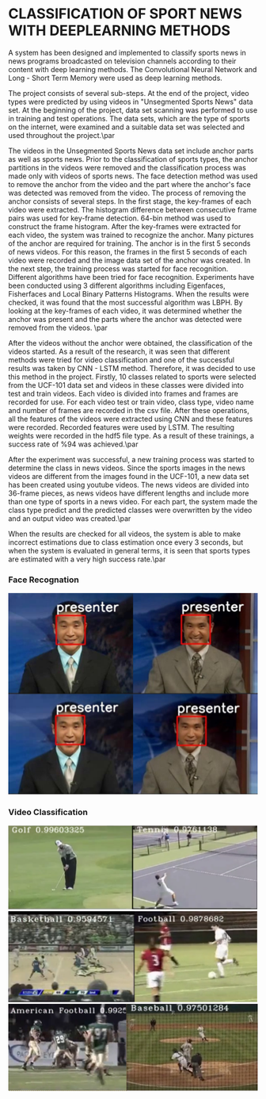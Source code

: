 # CLASSIFICATION OF SPORT NEWS WITH DEEPLEARNING METHODS

A system has been designed and implemented to classify sports news in news programs broadcasted on television channels according to their content with deep learning methods. The Convolutional Neural Network and Long - Short Term Memory were used as deep learning methods.
    
The project consists of several sub-steps. At the end of the project, video types were predicted by using videos in "Unsegmented Sports News" data set. At the beginning of the project, data set scanning was performed to use in training and test operations. The data sets, which are the type of sports on the internet, were examined and a suitable data set was selected and used throughout the project.\par

The videos in the Unsegmented Sports News data set include anchor parts as well as sports news. 
Prior to the classification of sports types, the anchor partitions in the videos were removed and the classification process was made only with videos of sports news. The face detection method was used to remove the anchor from the video and the part where the anchor's face was detected was removed from the video. The process of removing the anchor consists of several steps. In the first stage, the key-frames of each video were extracted. The histogram difference between consecutive frame pairs was used for key-frame detection. 64-bin method was used to construct the frame histogram. After the key-frames were extracted for each video, the system was trained to recognize the anchor. Many pictures of the anchor are required for training. The anchor is in the first 5 seconds of news videos. For this reason, the frames in the first 5 seconds of each video were recorded and the image data set of the anchor was created. In the next step, the training process was started for face recognition. Different algorithms have been tried for face recognition. Experiments have been conducted using 3 different algorithms including Eigenfaces, Fisherfaces and Local Binary Patterns Histograms. When the results were checked, it was found that the most successful algorithm was LBPH. By looking at the key-frames of each video, it was determined whether the anchor was present and the parts where the anchor was detected were removed from the videos. \par

After the videos without the anchor were obtained, the classification of the videos started. As a result of the research, it was seen that different methods were tried for video classification and one of the successful results was taken by CNN - LSTM method. Therefore, it was decided to use this method in the project. Firstly, 10 classes related to sports were selected from the UCF-101 data set and videos in these classes were divided into test and train videos. Each video is divided into frames and frames are recorded for use. For each video test or train video, class type, video name and number of frames are recorded in the csv file. After these operations, all the features of the videos were extracted using CNN and these features were recorded. Recorded features were used by LSTM. The resulting weights were recorded in the hdf5 file type. As a result of these trainings, a success rate of \%94 was achieved.\par

After the experiment was successful, a new training process was started to determine the class in news videos. Since the sports images in the news videos are different from the images found in the UCF-101, a new data set has been created using youtube videos. The news videos are divided into 36-frame pieces, as news videos have different lengths and include more than one type of sports in a news video. For each part, the system made the class type predict and the predicted classes were overwritten by the video and an output video was created.\par

When the results are checked for all videos, the system is able to make incorrect estimations due to class estimation once every 3 seconds, but when the system is evaluated in general terms, it is seen that sports types are estimated with a very high success rate.\par

### Face Recognation

<img src="https://github.com/seymenmurat16/VideoClassification/blob/master/0.PNG"/>

### Video Classification

<img src="https://github.com/seymenmurat16/VideoClassification/blob/master/1.PNG"/>
<img src="https://github.com/seymenmurat16/VideoClassification/blob/master/2.PNG"/>
<img src="https://github.com/seymenmurat16/VideoClassification/blob/master/3.PNG"/>
